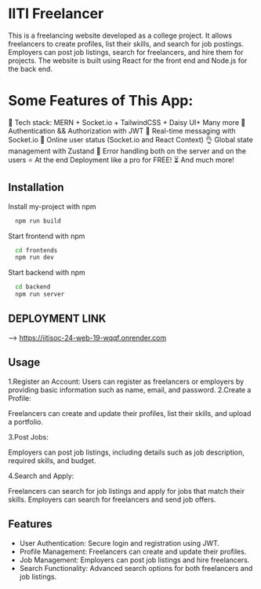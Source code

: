 # IITI Freelancer
This is a freelancing website developed as a college project. It allows freelancers to create profiles, list their skills, and search for job postings. Employers can post job listings, search for freelancers, and hire them for projects. The website is built using React for the front end and Node.js for the back end.

# Some Features of This App:
🌟 Tech stack: MERN + Socket.io + TailwindCSS + Daisy UI+ Many more
🎃 Authentication && Authorization with JWT
👾 Real-time messaging with Socket.io
🚀 Online user status (Socket.io and React Context)
👌  Global state management with Zustand
🐞 Error handling both on the server and on the users
⭐ At the end Deployment like a pro for FREE!
 ⏳ And much more!
## Installation

Install my-project with npm


```bash
  npm run build
```
Start frontend with npm

```bash
  cd frontends
  npm run dev
```
Start backend with npm

```bash
  cd backend
  npm run server
```

 ## DEPLOYMENT LINK ##
 --> https://iitisoc-24-web-19-wqqf.onrender.com

 
## Usage

1.Register an Account:
Users can register as freelancers or employers by providing basic information such as name, email, and password.
2.Create a Profile:

Freelancers can create and update their profiles, list their skills, and upload a portfolio.

3.Post Jobs:

Employers can post job listings, including details such as job description, required skills, and budget.

4.Search and Apply:

Freelancers can search for job listings and apply for jobs that match their skills.
Employers can search for freelancers and send job offers.
## Features

- User Authentication: Secure login and registration using JWT.
- Profile Management: Freelancers can create and update their profiles.
- Job Management: Employers can post job listings and hire freelancers.
- Search Functionality: Advanced search options for both freelancers and job listings.


